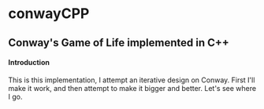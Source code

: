 # conwayCPP
## Conway's Game of Life implemented in C++

#### Introduction
This is this implementation, I attempt an iterative design on Conway. First I'll make it work, and then attempt to make it bigger and better. Let's see where I go.
